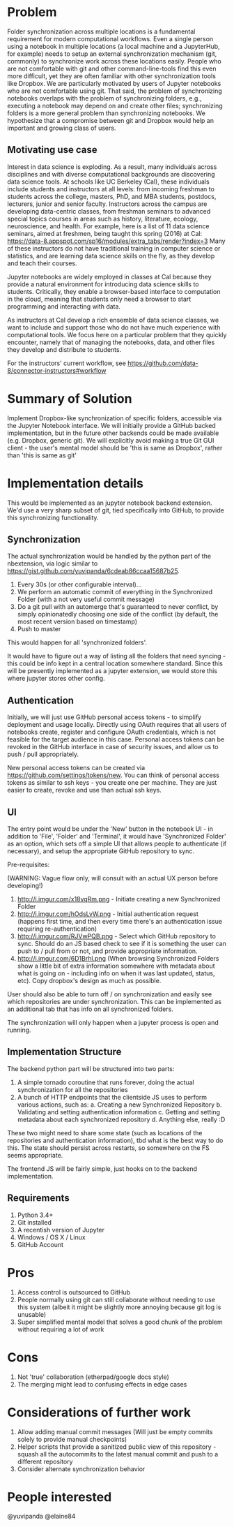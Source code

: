 # Problem #

Folder synchronization across multiple locations is a fundamental requirement for modern computational workflows. Even a single person using a notebook in multiple locations (a local machine and a JupyterHub, for example) needs to setup an external synchronization mechanism (git, commonly) to synchronize work across these locations easily. People who are not comfortable with git and other command-line-tools find this even more difficult, yet they are often familiar with other synchronization tools like Dropbox. We are particularly motivated by users of Jupyter notebooks who are not comfortable using git. That said, the problem of synchronizing notebooks overlaps with the problem of synchronizing folders, e.g., executing a notebook may depend on and create other files; synchronizing folders is a more general problem than synchronizing notebooks. We hypothesize that a compromise between git and Dropbox would help an important and growing class of users.

## Motivating use case ##

Interest in data science is exploding.  As a result, many individuals across disciplines and with diverse computational backgrounds are discovering data science tools.  At schools like UC Berkeley (Cal), these individuals include students and instructors at all levels:  from incoming freshman to students across the college, masters, PhD, and MBA students, postdocs, lecturers, junior and senior faculty.  Instructors across the campus are developing data-centric classes, from freshman seminars to advanced special topics courses in areas such as history, literature, ecology, neuroscience, and health.  For example, here is a list of 11 data science seminars, aimed at freshmen, being taught this spring (2016) at Cal: https://data-8.appspot.com/sp16/modules/extra_tabs/render?index=3
Many of these instructors do not have traditional training in computer science or statistics, and are learning data science skills on the fly, as they develop and teach their courses.

Jupyter notebooks are widely employed in classes at Cal because they provide a natural environment for introducing data science skills to students.  Critically, they enable a browser-based interface to computation in the cloud, meaning that students only need a browser to start programming and interacting with data.  

As instructors at Cal develop a rich ensemble of data science classes, we want to include and support those who do not have much experience with computational tools.  We focus here on a particular problem that they quickly encounter, namely that of managing the notebooks, data, and other files they develop and distribute to students.

For the instructors' current workflow, see https://github.com/data-8/connector-instructors#workflow 

# Summary of Solution #

Implement Dropbox-like synchronization of specific folders, accessible via the Jupyter Notebook interface. We will initially provide a GitHub backed implementation, but in the future other backends could be made available (e.g. Dropbox, generic git). We will explicitly avoid making a true Git GUI client - the user's mental model should be 'this is same as Dropbox', rather than 'this is same as git'

# Implementation details #

This would be implemented as an jupyter notebook backend extension. We'd use a very sharp subset of git, tied specifically into GitHub, to provide this synchronizing functionality.

## Synchronization ##

The actual synchronization would be handled by the python part of the nbextension, via logic similar to https://gist.github.com/yuvipanda/6cdeab86ccaa15687b25. 

1. Every 30s (or other configurable interval)...
2. We perform an automatic commit of everything in the Synchronized Folder (with a not very useful commit message)
3. Do a git pull with an automerge that's guaranteed to never conflict, by simply opinionatedly choosing one side of the conflict (by default, the most recent version based on timestamp)
4. Push to master

This would happen for all 'synchronized folders'.

It would have to figure out a way of listing all the folders that need syncing - this could be info kept in a central location somewhere standard. Since this will be presently implemented as a jupyter extension, we would store this where jupyter stores other config.

## Authentication ##

Initially, we will just use GitHub personal access tokens - to simplify deployment and usage locally. Directly using OAuth requires that all users of notebooks create, register and configure OAuth credentials, which is not feasible for the target audience in this case. Personal access tokens can be revoked in the GitHub interface in case of security issues, and allow us to push / pull appropriately.

New personal access tokens can be created via https://github.com/settings/tokens/new. You can think of personal access tokens as similar to ssh keys - you create one per machine. They are just easier to create, revoke and use than actual ssh keys.

## UI ##

The entry point would be under the 'New' button in the notebook UI - in addition to 'File', 'Folder' and 'Terminal', it would have 'Synchronized Folder' as an option, which sets off a simple UI that allows people to authenticate (if necessary), and setup the appropriate GitHub repository to sync. 

Pre-requisites:
    
(WARNING: Vague flow only, will consult with an actual UX person before developing!)

1. http://i.imgur.com/x18vqRm.png - Initiate creating a new Synchronized Folder
2. http://i.imgur.com/hOdsLvW.png - Initial authentication request (happens first time, and then every time there's an authentication issue requiring re-authentication)
3. http://i.imgur.com/RJVwPQB.png - Select which GitHub repository to sync. Should do an JS based check to see if it is something the user can push to / pull from or not, and provide appropriate information.
4. http://i.imgur.com/6D1Brhl.png (When browsing Synchronized Folders show a little bit of extra information somewhere with metadata about what is going on - including info on when it was last updated, status, etc). Copy dropbox's design as much as possible.

User should also be able to turn off / on synchronization and easily see which repositories are under synchronization. This can be implemented as an additional tab that has info on all synchronized folders.

The synchronization will only happen when a jupyter process is open and running.

## Implementation Structure ##

The backend python part will be structured into two parts:
    
1. A simple tornado coroutine that runs forever, doing the actual synchronization for all the repositories
2. A bunch of HTTP endpoints that the clientside JS uses to perform various actions, such as:
a. Creating a new Synchronized Repository
b. Validating and setting authentication information
c. Getting and setting metadata about each synchronized repository
d. Anything else, really :D

These two might need to share some state (such as locations of the repositories and authentication information), tbd what is the best way to do this. The state should persist across restarts, so somewhere on the FS seems appropriate. 
   
The frontend JS will be fairly simple, just hooks on to the backend implementation.

## Requirements ##

1. Python 3.4+
2. Git installed
3. A recentish version of Jupyter
4. Windows / OS X / Linux
5. GitHub Account

# Pros #

1. Access control is outsourced to GitHub
2. People normally using git can still collaborate without needing to use this system (albeit it might be slightly more annoying because git log is unusable)
3. Super simplified mental model that solves a good chunk of the problem without requiring a lot of work

# Cons #

1. Not 'true' collaboration (etherpad/google docs style)
2. The merging might lead to confusing effects in edge cases

# Considerations of further work #

1. Allow adding manual commit messages (Will just be empty commits solely to provide manual checkpoints)
2. Helper scripts that provide a sanitized public view of this repository - squash all the autocommits to the latest manual commit and push to a different repository
3. Consider alternate synchronization behavior

# People interested #

@yuvipanda
@elaine84
